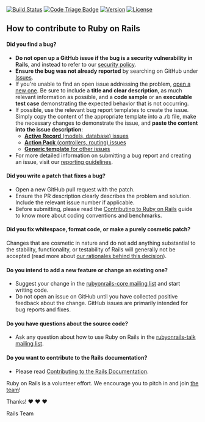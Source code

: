 

[![Build Status](https://camo.githubusercontent.com/761107e1cfb58382dc7b8fe0a43921702943630271d7d4c27bbfeb87f3831e62/68747470733a2f2f62616467652e6275696c646b6974652e636f6d2f61623131353262366131663661363164336561346563356233656563653864346332623833303939383435396337353335322e7376673f6272616e63683d6d61696e)](https://buildkite.com/rails/rails) [![Code Triage Badge](https://camo.githubusercontent.com/8006c2154ed375dee7ad0c28bb870c814477b87d303534aa28ede032fc00969d/68747470733a2f2f7777772e636f64657472696167652e636f6d2f7261696c732f7261696c732f6261646765732f75736572732e737667)](https://www.codetriage.com/rails/rails) [![Version](https://camo.githubusercontent.com/9e7fe3730b9f0df7ef2794c94ee37498427cef5ebe41847f5826c768ffe9e822/68747470733a2f2f696d672e736869656c64732e696f2f67656d2f762f7261696c73)](https://rubygems.org/gems/rails) [![License](https://camo.githubusercontent.com/c1e19f716c4b19ded6089c977b5e2b2de3c10cf294a206752b428dc001133fea/68747470733a2f2f696d672e736869656c64732e696f2f6769746875622f6c6963656e73652f7261696c732f7261696c73)](https://github.com/rails/rails)

## How to contribute to Ruby on Rails

#### **Did you find a bug?**

- **Do not open up a GitHub issue if the bug is a security vulnerability in Rails**, and instead to refer to our [security policy](https://rubyonrails.org/security/).
- **Ensure the bug was not already reported** by searching on GitHub under [Issues](https://github.com/rails/rails/issues).
- If you're unable to find an open issue addressing the problem, [open a new one](https://github.com/rails/rails/issues/new). Be sure to include a **title and clear description**, as much relevant information as possible, and a **code sample** or an **executable test case** demonstrating the expected behavior that is not occurring.
- If possible, use the relevant bug report templates to create the issue. Simply copy the content of the appropriate template into a .rb file, make the necessary changes to demonstrate the issue, and **paste the content into the issue description**:
  - [**Active Record** (models, database) issues](https://github.com/rails/rails/blob/main/guides/bug_report_templates/active_record_main.rb)
  - [**Action Pack** (controllers, routing) issues](https://github.com/rails/rails/blob/main/guides/bug_report_templates/action_controller_main.rb)
  - [**Generic template** for other issues](https://github.com/rails/rails/blob/main/guides/bug_report_templates/generic_main.rb)
- For more detailed information on submitting a bug report and creating an issue, visit our [reporting guidelines](https://edgeguides.rubyonrails.org/contributing_to_ruby_on_rails.html#reporting-an-issue).

#### **Did you write a patch that fixes a bug?**

- Open a new GitHub pull request with the patch.
- Ensure the PR description clearly describes the problem and solution. Include the relevant issue number if applicable.
- Before submitting, please read the [Contributing to Ruby on Rails](https://edgeguides.rubyonrails.org/contributing_to_ruby_on_rails.html) guide to know more about coding conventions and benchmarks.

#### **Did you fix whitespace, format code, or make a purely cosmetic patch?**

Changes that are cosmetic in nature and do not add anything substantial to the stability, functionality, or testability of Rails will generally not be accepted (read more about [our rationales behind this decision](https://github.com/rails/rails/pull/13771#issuecomment-32746700)).

#### **Do you intend to add a new feature or change an existing one?**

- Suggest your change in the [rubyonrails-core mailing list](https://discuss.rubyonrails.org/c/rubyonrails-core) and start writing code.
- Do not open an issue on GitHub until you have collected positive feedback about the change. GitHub issues are primarily intended for bug reports and fixes.

#### **Do you have questions about the source code?**

- Ask any question about how to use Ruby on Rails in the [rubyonrails-talk mailing list](https://discuss.rubyonrails.org/c/rubyonrails-talk).

#### **Do you want to contribute to the Rails documentation?**

- Please read [Contributing to the Rails Documentation](https://edgeguides.rubyonrails.org/contributing_to_ruby_on_rails.html#contributing-to-the-rails-documentation).

Ruby on Rails is a volunteer effort. We encourage you to pitch in and join [the team](https://contributors.rubyonrails.org/)!

Thanks! ❤️ ❤️ ❤️

Rails Team
